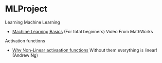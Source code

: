 # MLProject
Learning Machine Learning

* [Machine Learning Basics](https://www.youtube.com/watch?v=qa57xOtogp4) (For total beginners) Video From MathWorks

Activation functions

* [Why Non-Linear activaation functions](https://www.youtube.com/watch?v=NkOv_k7r6no) Without them everything is linear! (Andrew Ng)
